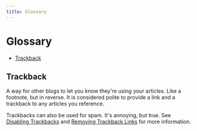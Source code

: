 ```yaml
---
title: Glossary
---
```


# Glossary

* [Trackback](#A2)

## <a name="A2"></a>Trackback

A way for other blogs to let you know they're using your articles. Like a footnote, but in reverse. It is considered polite to provide a link and a trackback to any articles you reference.

Trackbacks can also be used for spam. It's annoying, but true. See [Disabling Trackbacks](spam-protector.html) and [Removing Trackback Links](removing-trackback-links.html) for more information.
